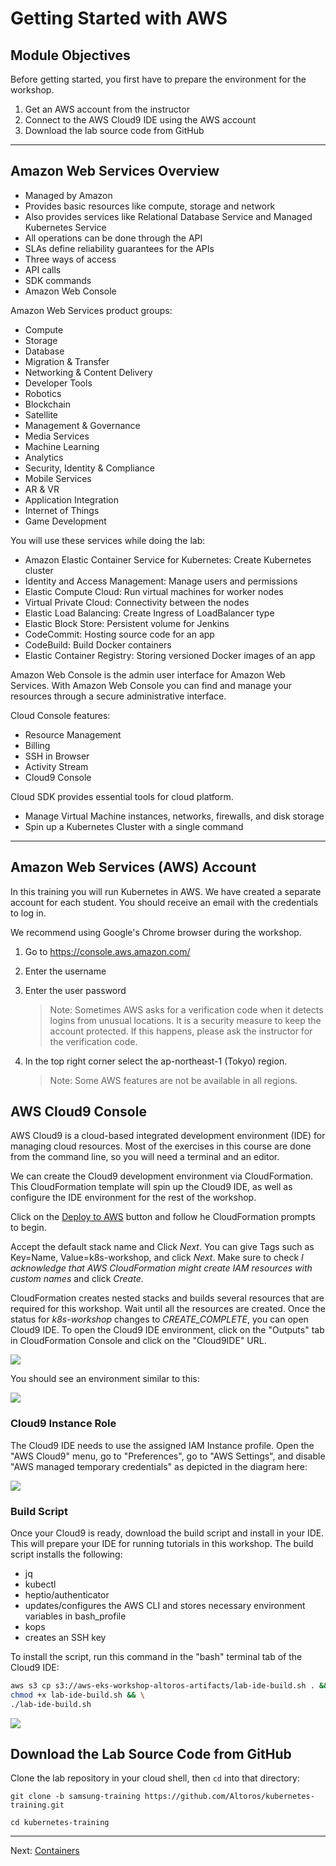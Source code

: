 # Getting Started with AWS

## Module Objectives

Before getting started, you first have to prepare the environment for the workshop.

1. Get an AWS account from the instructor
1. Connect to the AWS Cloud9 IDE using the AWS account
1. Download the lab source code from GitHub

---

## Amazon Web Services Overview

- Managed by Amazon
- Provides basic resources like compute, storage and network
- Also provides services like Relational Database Service and Managed Kubernetes Service
- All operations can be done through the API
- SLAs define reliability guarantees for the APIs
- Three ways of access
- API calls
- SDK commands
- Amazon Web Console

Amazon Web Services product groups:

- Compute
- Storage
- Database
- Migration & Transfer
- Networking & Content Delivery
- Developer Tools
- Robotics
- Blockchain
- Satellite
- Management & Governance
- Media Services
- Machine Learning
- Analytics
- Security, Identity & Compliance
- Mobile Services
- AR & VR
- Application Integration
- Internet of Things
- Game Development

You will use these services while doing the lab:

- Amazon Elastic Container Service for Kubernetes: Create Kubernetes cluster
- Identity and Access Management: Manage users and permissions
- Elastic Compute Cloud: Run virtual machines for worker nodes
- Virtual Private Cloud: Connectivity between the nodes
- Elastic Load Balancing: Create Ingress of LoadBalancer type
- Elastic Block Store: Persistent volume for Jenkins
- CodeCommit: Hosting source code for an app
- CodeBuild: Build Docker containers
- Elastic Container Registry: Storing versioned Docker images of an app

Amazon Web Console is the admin user interface for Amazon Web Services. With Amazon Web Console you can find and manage your resources through a secure administrative interface.

Cloud Console features:

- Resource Management
- Billing
- SSH in Browser
- Activity Stream
- Cloud9 Console

Cloud SDK provides essential tools for cloud platform.

- Manage Virtual Machine instances, networks, firewalls, and disk storage
- Spin up a Kubernetes Cluster with a single command

---

## Amazon Web Services (AWS) Account

In this training you will run Kubernetes in AWS. We have created a separate account for each student. You should receive an email with the credentials to log in.

We recommend using Google's Chrome browser during the workshop.

1. Go to <https://console.aws.amazon.com/>
1. Enter the username
1. Enter the user password

    > Note: Sometimes AWS asks for a verification code when it detects logins from unusual locations. It is a security measure to keep the account protected. If this happens, please ask the instructor for the verification code.

1. In the top right corner select the ap-northeast-1 (Tokyo) region.

    > Note: Some AWS features are not be available in all regions.

## AWS Cloud9 Console

AWS Cloud9 is a cloud-based integrated development environment (IDE) for managing cloud resources. Most of the exercises in this course are done from the command line, so you will need a terminal and an editor.

We can create the Cloud9 development environment via CloudFormation. This CloudFormation template will spin up the Cloud9 IDE, as well as configure the IDE environment for the rest of the workshop.

Click on the [Deploy to AWS](https://console.aws.amazon.com/cloudformation/home?region=ap-northeast-1#/stacks/new?stackName=k8s-workshop&templateURL=https://s3.amazonaws.com/aws-eks-workshop-altoros-artifacts/lab-ide-vpc.template) button and follow he CloudFormation prompts to begin.

Accept the default stack name and Click *Next*. You can give Tags such as Key=Name, Value=k8s-workshop, and click *Next*. Make sure to check *I acknowledge that AWS CloudFormation might create IAM resources with custom names* and click *Create*.

CloudFormation creates nested stacks and builds several resources that are required for this workshop. Wait until all the resources are created. Once the status for *k8s-workshop* changes to *CREATE_COMPLETE*, you can open Cloud9 IDE. To open the Cloud9 IDE environment, click on the "Outputs" tab in CloudFormation Console and click on the "Cloud9IDE" URL.

![](../../img/eks/cloudformation-output-tab.png)

You should see an environment similar to this:

![](../../img/eks/cloud9-development-environment-welcome.png)

### Cloud9 Instance Role

The Cloud9 IDE needs to use the assigned IAM Instance profile. Open the "AWS Cloud9" menu, go to "Preferences", go to "AWS Settings", and disable "AWS managed temporary credentials" as depicted in the diagram here:

![](../../img/eks/cloud9-disable-temp-credentials.png)

### Build Script

Once your Cloud9 is ready, download the build script and install in your IDE. This will prepare your IDE for running tutorials in this workshop. The build script installs the following:

* jq
* kubectl
* heptio/authenticator
* updates/configures the AWS CLI and stores necessary environment variables in bash_profile
* kops
* creates an SSH key

To install the script, run this command in the "bash" terminal tab of the Cloud9 IDE:

```sh
aws s3 cp s3://aws-eks-workshop-altoros-artifacts/lab-ide-build.sh . && \
chmod +x lab-ide-build.sh && \
./lab-ide-build.sh
```

![](../../img/eks/cloud9-build-script.png)

## Download the Lab Source Code from GitHub

Clone the lab repository in your cloud shell, then `cd` into that directory:

```shell
git clone -b samsung-training https://github.com/Altoros/kubernetes-training.git
```
```shell
cd kubernetes-training
```

---

Next: [Containers](02-containers.md)
